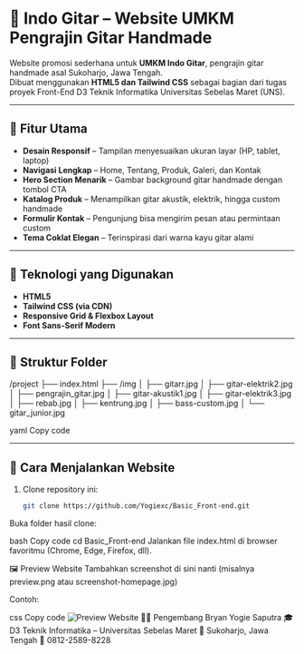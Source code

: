 # 🎸 Indo Gitar – Website UMKM Pengrajin Gitar Handmade

Website promosi sederhana untuk **UMKM Indo Gitar**, pengrajin gitar handmade asal Sukoharjo, Jawa Tengah.  
Dibuat menggunakan **HTML5 dan Tailwind CSS** sebagai bagian dari tugas proyek Front-End D3 Teknik Informatika Universitas Sebelas Maret (UNS).

---

## 🌟 Fitur Utama
- **Desain Responsif** – Tampilan menyesuaikan ukuran layar (HP, tablet, laptop)
- **Navigasi Lengkap** – Home, Tentang, Produk, Galeri, dan Kontak
- **Hero Section Menarik** – Gambar background gitar handmade dengan tombol CTA
- **Katalog Produk** – Menampilkan gitar akustik, elektrik, hingga custom handmade
- **Formulir Kontak** – Pengunjung bisa mengirim pesan atau permintaan custom
- **Tema Coklat Elegan** – Terinspirasi dari warna kayu gitar alami

---

## 🧰 Teknologi yang Digunakan
- **HTML5**  
- **Tailwind CSS (via CDN)**  
- **Responsive Grid & Flexbox Layout**  
- **Font Sans-Serif Modern**

---

## 📂 Struktur Folder
/project
├── index.html
├── /img
│ ├── gitarr.jpg
│ ├── gitar-elektrik2.jpg
│ ├── pengrajin_gitar.jpg
│ ├── gitar-akustik1.jpg
│ ├── gitar-elektrik3.jpg
│ ├── rebab.jpg
│ ├── kentrung.jpg
│ ├── bass-custom.jpg
│ └── gitar_junior.jpg

yaml
Copy code

---

## 🚀 Cara Menjalankan Website
1. Clone repository ini:
   ```bash
   git clone https://github.com/Yogiexc/Basic_Front-end.git
Buka folder hasil clone:

bash
Copy code
cd Basic_Front-end
Jalankan file index.html di browser favoritmu (Chrome, Edge, Firefox, dll).

🖼️ Preview Website
Tambahkan screenshot di sini nanti (misalnya preview.png atau screenshot-homepage.jpg)

Contoh:

css
Copy code
![Preview Website](img/preview.png)
👨‍💻 Pengembang
Bryan Yogie Saputra
🎓 D3 Teknik Informatika – Universitas Sebelas Maret
📍 Sukoharjo, Jawa Tengah
📱 0812-2589-8228
